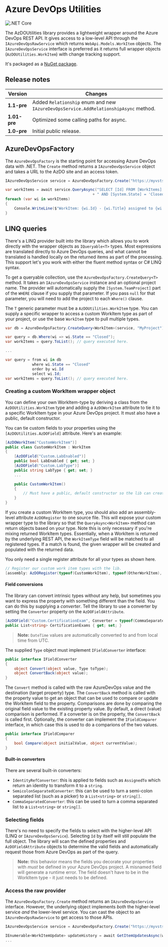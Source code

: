 ﻿# Azure DevOps Utilities

![.NET Core](https://github.com/markjulmar/azdoutils/workflows/.NET%20Core/badge.svg)

The AzDOUtilities library provides a lightweight wrapper around the Azure DevOps REST API. It gives access to a low-level API through the `IAzureDevOpsRawService` which returns `WebApi.Models.WorkItem` objects. The `IAzureDevOpsService` interface is preferred as it returns full wrapper objects (`AzDOUtilities.WorkItem`) with change tracking support.

It's packaged as a [NuGet package](https://www.nuget.org/packages/azdoutilities/).

## Release notes

| Version | Changes  |
|---------|----------|
| **1.1-pre**  | Added `Relationship` enum and new `IAzureDevOpsService.AddRelationshipAsync` method. |
| **1.01-pre** | Optimized some calling paths for async. |
| **1.0-pre**  | Initial public release. |


## AzureDevOpsFactory

The `AzureDevOpsFactory` is the starting point for accessing Azure DevOps data with .NET. The `Create` method returns a `IAzureDevOpsService` object and takes a URL to the AzDO site and an access token.

```csharp
IAzureDevOpsService service = AzureDevOpsFactory.Create("https://myvsts.microsoft.com/", accessToken);

var workItems = await service.QueryAsync("SELECT [Id] FROM [WorkItems] WHERE [System.TeamProject] = 'MyProject'"
	                                   + " AND [System.State] = 'Closed'");
foreach (var wi in workItems)
{
	Console.WriteLine($"WorkItem: {wi.Id} - {wi.Title} assigned to {wi.AssignedTo}.");
}
```

## LINQ queries

There's a LINQ provider built into the library which allows you to work directly with the wrapper objects as `IQueryable<T>` types. Most expressions are translated directly to Azure DevOps queries, and what cannot be translated is handled locally on the returned items as part of the processing. This support let's you work with either the fluent method syntax or C# LINQ syntax.

To get a queryable collection, use the `AzureDevOpsFactory.CreateQuery<T>` method. It takes an `IAzureDevOpsService` instance and an optional project name. The provider will automatically supply the `[System.TeamProject]` part of the `WHERE` clause if you supply that parameter. If you pass `null` for that parameter, you will need to add the project to each `Where()` clause.

The `T` generic parameter must be a `AzDOUtilities.WorkItem` type. You can supply a specific wrapper to access a custom WorkItem type as part of your project, or use the base `WorkItem` type to pull multiple types.

```csharp
var db = AzureDevOpsFactory.CreateQuery<WorkItem>(service, "MyProject");

var query = db.Where(wi => wi.State == "Closed");
var workItems = query.ToList(); // query executed here.

...

var query = from wi in db
   	        where wi.State == "Closed"
   	        order by wi.Id
   	        select wi.Id;
var workItems = query.ToList(); // query executed here.
```

### Creating a custom WorkItem wrapper object

You can define your own WorkItem-type by deriving a class from the `AzDOUtilities.WorkItem` type and adding a `AzDOWorkItem` attribute to tie it to a specific WorkItem type in your Azure DevOps project. It must also have a public, default constructor.

You can tie custom fields to your properties using the `[AzDOUtilities.AzDOField]` attribute. Here's an example:

```csharp
[AzDOWorkItem("CustomWorkItem")]
public class CustomWorkItem : WorkItem
{
    [AzDOField("Custom.LabEnabled")]
    public bool LabEnabled { get; set; }
    [AzDOField("Custom.LabType")]
    public string LabType { get; set; }
    ...

    public CustomWorkItem()
    {
    	// Must have a public, default constructor so the lib can create.
    }
}

```

If you create a custom WorkItem type, you should also add an assembly-level attribute `AzDORegister` to one source file. This will expose your custom wrapper type to the library so that the `QueryAsync<WorkItem>` method can return objects based on your type. Note this is only necessary if you're mixing returned WorkItem types. Essentially, when a WorkItem is returned by the underlying REST API, the `WorkItemType` field will be matched to all registered types. If a match is found, the given wrapper will be created and populated with the returned data.

You only need a single register attribute for all your types as shown here.

```csharp
// Register our custom work item types with the lib.
[assembly: AzDORegister(typeof(CustomWorkItem), typeof(OtherWorkItem), ...)]
```

#### Field conversions

The library can convert intrinsic types without any help, but sometimes you want to express the property with something different than the field. You can do this by supplying a _converter_. Tell the library to use a converter by setting the `Converter` property on the `AzDOFieldAttribute`.

```csharp
[AzDOField("Custom.CertificationExam", Converter = typeof(CommaSeparatedConverter))]
public List<string> CertificationExams { get; set; }
```

> **Note:** `DateTime` values are automatically converted to and from local time from UTC.

The supplied `Type` object must implement `IFieldConverter` interface:

```csharp
public interface IFieldConverter
{
    object Convert(object value, Type toType);
    object ConvertBack(object value);
}
```

The `Convert` method is called with the raw AzureDevOps value and the destination (target property) type. The `ConvertBack` method is called with the property value to get an object that can be used to compare or update the WorkItem field to the property. Comparisons are done by comparing the original field value to the existing property value. By default, a direct (value) comparison is performed. If a converter is on the property, the `ConvertBack` is called first. Optionally, the converter can implement the `IFieldComparer` interface, in which case this is used to do a comparions of the two values.

```csharp
public interface IFieldComparer
{
    bool Compare(object initialValue, object currentValue);
}
```

#### Built-in converters

There are several built-in converters:

- `IdentityRefConverter`: this is applied to fields such as `AssignedTo` which return an identity to transform it to a `string`.
- `SemicolonSeparatedConverter`: this can be used to turn a semi-colon separated list (such as a picker) to a `List<string>` or `string[]`.
- `CommaSeparatedConverter`: this can be used to turn a comma separated list to a `List<string>` or `string[]`.	

### Selecting fields

There's no need to specify the fields to select with the higher-level API (LINQ or `IAzureDevOpsService`). Selecting `Id` by itself will still populate the full object. The library will scan the defined properties and `AzDOFieldAttribute` objects to determine the valid fields and automatically request those from Azure DevOps as part of the query.

> **Note:** this behavior means the fields you decorate your properties with _must_ be defined in your Azure DevOps project. A misnamed field will generate a runtime error. The field doesn't have to be in the WorkItem type - it just needs to be defined.


### Access the raw provider

The `AzureDevOpsFactory.Create` method returns an `IAzureDevOpsService` interface. However, the underlying object implements _both_ the higher-level service _and_ the lower-level service. You can cast the object to an `IAzureDevOpsRawService` to get access to those APIs.

```csharp
IAzureDevOpsService service = AzureDevOpsFactory.Create("https://myvsts.microsoft.com/", accessToken);

IEnumerable<WorkItemUpdate> updateHistory = await GetItemUpdatesAsync(workItemId, top: 10, skip:5);
...
```


